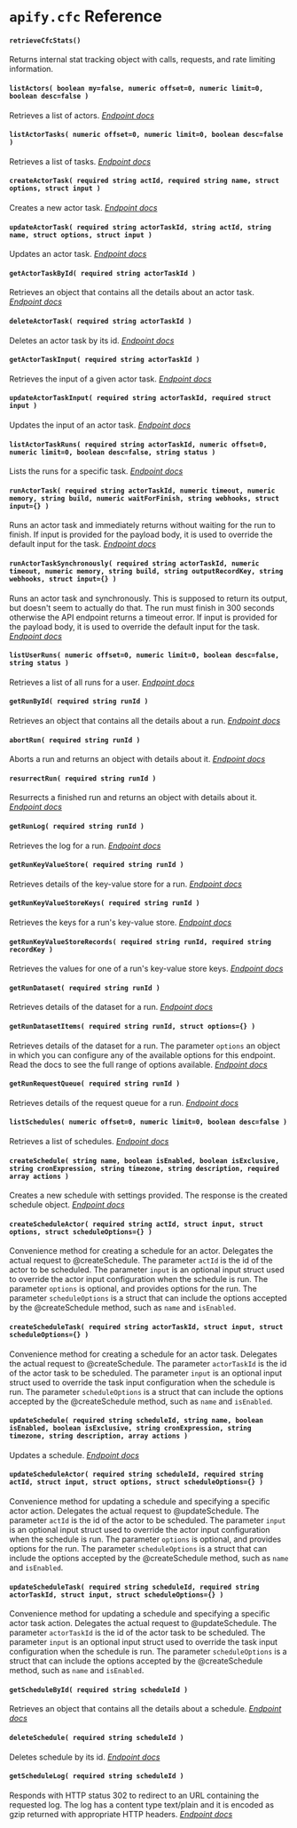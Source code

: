 # `apify.cfc` Reference

#### `retrieveCfcStats()`

Returns internal stat tracking object with calls, requests, and rate limiting information.

#### `listActors( boolean my=false, numeric offset=0, numeric limit=0, boolean desc=false )`

Retrieves a list of actors. *[Endpoint docs](https://docs.apify.com/api/v2#/reference/actors/actor-collection/get-list-of-actors)*

#### `listActorTasks( numeric offset=0, numeric limit=0, boolean desc=false )`

Retrieves a list of tasks. *[Endpoint docs](https://docs.apify.com/api#/reference/actor-tasks/task-collection/get-list-of-tasks)*

#### `createActorTask( required string actId, required string name, struct options, struct input )`

Creates a new actor task. *[Endpoint docs](https://docs.apify.com/api/v2#/reference/actor-tasks/task-collection/create-task)*

#### `updateActorTask( required string actorTaskId, string actId, string name, struct options, struct input )`

Updates an actor task. *[Endpoint docs](https://docs.apify.com/api#/reference/actor-tasks/task-object/update-task)*

#### `getActorTaskById( required string actorTaskId )`

Retrieves an object that contains all the details about an actor task. *[Endpoint docs](https://docs.apify.com/api/v2#/reference/actor-tasks/task-object/get-task)*

#### `deleteActorTask( required string actorTaskId )`

Deletes an actor task by its id. *[Endpoint docs](https://docs.apify.com/api#/reference/actor-tasks/task-object/delete-task)*

#### `getActorTaskInput( required string actorTaskId )`

Retrieves the input of a given actor task. *[Endpoint docs](https://docs.apify.com/api#/reference/actor-tasks/task-input-object/get-task-input)*

#### `updateActorTaskInput( required string actorTaskId, required struct input )`

Updates the input of an actor task. *[Endpoint docs](https://docs.apify.com/api#/reference/actor-tasks/task-input-object/update-task-input)*

#### `listActorTaskRuns( required string actorTaskId, numeric offset=0, numeric limit=0, boolean desc=false, string status )`

Lists the runs for a specific task. *[Endpoint docs](https://docs.apify.com/api#/reference/actor-tasks/run-collection/get-list-of-task-runs)*

#### `runActorTask( required string actorTaskId, numeric timeout, numeric memory, string build, numeric waitForFinish, string webhooks, struct input={} )`

Runs an actor task and immediately returns without waiting for the run to finish. If input is provided for the payload body, it is used to override the default input for the task. *[Endpoint docs](https://docs.apify.com/api#/reference/actor-tasks/run-collection/run-task)*

#### `runActorTaskSynchronously( required string actorTaskId, numeric timeout, numeric memory, string build, string outputRecordKey, string webhooks, struct input={} )`

Runs an actor task and synchronously. This is supposed to return its output, but doesn't seem to actually do that. The run must finish in 300 seconds otherwise the API endpoint returns a timeout error. If input is provided for the payload body, it is used to override the default input for the task. *[Endpoint docs](https://docs.apify.com/api#/reference/actor-tasks/run-collection/run-task-synchronously-(post))*

#### `listUserRuns( numeric offset=0, numeric limit=0, boolean desc=false, string status )`

Retrieves a list of all runs for a user. *[Endpoint docs](https://docs.apify.com/api#/reference/actor-runs/run-collection/get-user-runs-list)*

#### `getRunById( required string runId )`

Retrieves an object that contains all the details about a run. *[Endpoint docs](https://docs.apify.com/api#/reference/actor-runs/run-object-and-its-storages)*

#### `abortRun( required string runId )`

Aborts a run and returns an object with details about it. *[Endpoint docs](https://docs.apify.com/api#/reference/actor-runs/abort-run/abort-run)*

#### `resurrectRun( required string runId )`

Resurrects a finished run and returns an object with details about it. *[Endpoint docs](https://docs.apify.com/api#/reference/actor-runs/resurrect-run/resurrect-run)*

#### `getRunLog( required string runId )`

Retrieves the log for a run. *[Endpoint docs](https://docs.apify.com/api#/reference/actor-runs/run-object-and-its-storages)*

#### `getRunKeyValueStore( required string runId )`

Retrieves details of the key-value store for a run. *[Endpoint docs](https://docs.apify.com/api#/reference/actor-runs/run-object-and-its-storages)*

#### `getRunKeyValueStoreKeys( required string runId )`

Retrieves the keys for a run's key-value store. *[Endpoint docs](https://docs.apify.com/api#/reference/actor-runs/run-object-and-its-storages)*

#### `getRunKeyValueStoreRecords( required string runId, required string recordKey )`

Retrieves the values for one of a run's key-value store keys. *[Endpoint docs](https://docs.apify.com/api#/reference/actor-runs/run-object-and-its-storages)*

#### `getRunDataset( required string runId )`

Retrieves details of the dataset for a run. *[Endpoint docs](https://docs.apify.com/api#/reference/actor-runs/run-object-and-its-storages)*

#### `getRunDatasetItems( required string runId, struct options={} )`

Retrieves details of the dataset for a run. The parameter `options` an object in which you can configure any of the available options for this endpoint. Read the docs to see the full range of options available. *[Endpoint docs](https://docs.apify.com/api#/reference/actor-runs/run-object-and-its-storages)*

#### `getRunRequestQueue( required string runId )`

Retrieves details of the request queue for a run. *[Endpoint docs](https://docs.apify.com/api#/reference/actor-runs/run-object-and-its-storages)*

#### `listSchedules( numeric offset=0, numeric limit=0, boolean desc=false )`

Retrieves a list of schedules. *[Endpoint docs](https://docs.apify.com/api#/reference/schedules/schedules-collection/get-list-of-schedules)*

#### `createSchedule( string name, boolean isEnabled, boolean isExclusive, string cronExpression, string timezone, string description, required array actions )`

Creates a new schedule with settings provided. The response is the created schedule object. *[Endpoint docs](https://docs.apify.com/api#/reference/schedules/schedules-collection/create-schedule)*

#### `createScheduleActor( required string actId, struct input, struct options, struct scheduleOptions={} )`

Convenience method for creating a schedule for an actor. Delegates the actual request to @createSchedule. The parameter `actId` is the id of the actor to be scheduled. The parameter `input` is an optional input struct used to override the actor input configuration when the schedule is run. The parameter `options` is optional, and provides options for the run. The parameter `scheduleOptions` is a struct that can include the options accepted by the @createSchedule method, such as `name` and `isEnabled`.

#### `createScheduleTask( required string actorTaskId, struct input, struct scheduleOptions={} )`

Convenience method for creating a schedule for an actor task. Delegates the actual request to @createSchedule. The parameter `actorTaskId` is the id of the actor task to be scheduled. The parameter `input` is an optional input struct used to override the task input configuration when the schedule is run. The parameter `scheduleOptions` is a struct that can include the options accepted by the @createSchedule method, such as `name` and `isEnabled`.

#### `updateSchedule( required string scheduleId, string name, boolean isEnabled, boolean isExclusive, string cronExpression, string timezone, string description, array actions )`

Updates a schedule. *[Endpoint docs](https://docs.apify.com/api#/reference/schedules/schedule-object/update-schedule)*

#### `updateScheduleActor( required string scheduleId, required string actId, struct input, struct options, struct scheduleOptions={} )`

Convenience method for updating a schedule and specifying a specific actor action. Delegates the actual request to @updateSchedule. The parameter `actId` is the id of the actor to be scheduled. The parameter `input` is an optional input struct used to override the actor input configuration when the schedule is run. The parameter `options` is optional, and provides options for the run. The parameter `scheduleOptions` is a struct that can include the options accepted by the @createSchedule method, such as `name` and `isEnabled`.

#### `updateScheduleTask( required string scheduleId, required string actorTaskId, struct input, struct scheduleOptions={} )`

Convenience method for updating a schedule and specifying a specific actor task action. Delegates the actual request to @updateSchedule. The parameter `actorTaskId` is the id of the actor task to be scheduled. The parameter `input` is an optional input struct used to override the task input configuration when the schedule is run. The parameter `scheduleOptions` is a struct that can include the options accepted by the @createSchedule method, such as `name` and `isEnabled`.

#### `getScheduleById( required string scheduleId )`

Retrieves an object that contains all the details about a schedule. *[Endpoint docs](https://docs.apify.com/api#/reference/schedules/schedule-object/get-schedule)*

#### `deleteSchedule( required string scheduleId )`

Deletes schedule by its id. *[Endpoint docs](https://docs.apify.com/api#/reference/schedules/schedule-object/delete-schedule)*

#### `getScheduleLog( required string scheduleId )`

Responds with HTTP status 302 to redirect to an URL containing the requested log. The log has a content type text/plain and it is encoded as gzip returned with appropriate HTTP headers. *[Endpoint docs](https://docs.apify.com/api#/reference/schedules/schedule-log/get-schedule-log)*

